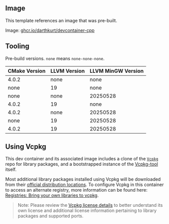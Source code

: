 ## Image

This template references an image that was pre-built.

Image: [ghcr.io/darthkurt/devcontainer-cpp](https://github.com/DarthKurt/devcontainers/tree/main/src/devcontainer-cpp)

## Tooling

Pre-build versions. `none` means `none-none-none`.

| CMake Version | LLVM Version | LLVM MinGW Version |
|---------------|--------------|--------------------|
| 4.0.2         | none         | none               |
| none          | 19           | none               |
| none          | none         | 20250528           |
| 4.0.2         | 19           | none               |
| 4.0.2         | none         | 20250528           |
| none          | 19           | 20250528           |
| 4.0.2         | 19           | 20250528           |

## Using Vcpkg

This dev container and its associated image includes a clone of the [`Vcpkg`](https://github.com/microsoft/vcpkg) repo for library packages, and a bootstrapped instance of the [Vcpkg-tool](https://github.com/microsoft/vcpkg-tool) itself.

Most additional library packages installed using Vcpkg will be downloaded from their [official distribution locations](https://github.com/microsoft/vcpkg#security). To configure Vcpkg in this container to access an alternate registry, more information can be found here: [Registries: Bring your own libraries to vcpkg](https://devblogs.microsoft.com/cppblog/registries-bring-your-own-libraries-to-vcpkg/).

> Note: Please review the [Vcpkg license details](https://github.com/microsoft/vcpkg#license) to better understand its own license and additional license information pertaining to library packages and supported ports.
